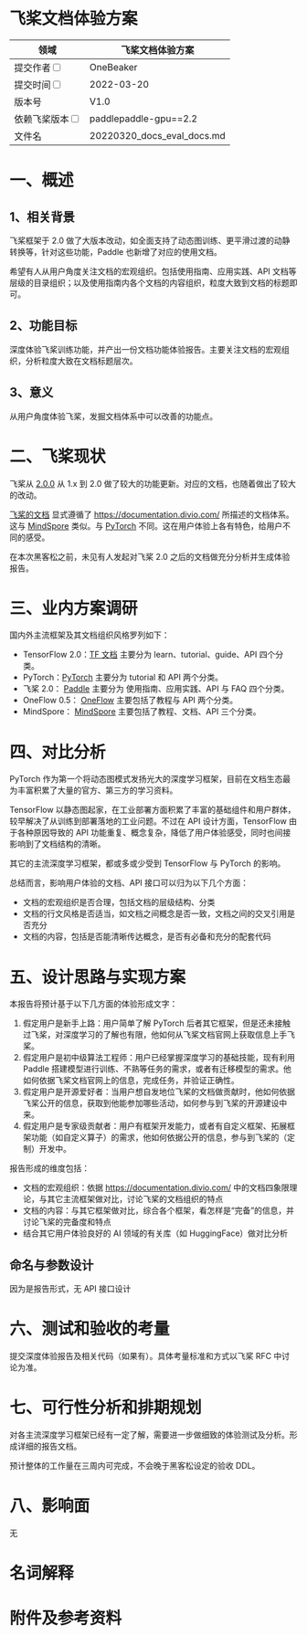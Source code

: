 # 飞桨文档体验方案

|领域 | 飞桨文档体验方案 | 
|---|---|
|提交作者<input type="checkbox" class="rowselector hidden"> | OneBeaker | 
|提交时间<input type="checkbox" class="rowselector hidden"> | 2022-03-20 | 
|版本号 | V1.0 | 
|依赖飞桨版本<input type="checkbox" class="rowselector hidden"> | paddlepaddle-gpu==2.2 | 
|文件名 | 20220320_docs_eval_docs.md<br> | 


# 一、概述
## 1、相关背景

飞桨框架于 2.0 做了大版本改动，如全面支持了动态图训练、更平滑过渡的动静转换等，针对这些功能，Paddle 也新增了对应的使用文档。

希望有人从用户角度关注文档的宏观组织。包括使用指南、应用实践、API 文档等层级的目录组织；以及使用指南内各个文档的内容组织，粒度大致到文档的标题即可。

## 2、功能目标

深度体验飞桨训练功能，并产出一份文档功能体验报告。主要关注文档的宏观组织，分析粒度大致在文档标题层次。

## 3、意义

从用户角度体验飞桨，发掘文档体系中可以改善的功能点。

# 二、飞桨现状

飞桨从 [2.0.0](https://github.com/PaddlePaddle/Paddle/releases/tag/v2.0.0) 从 1.x 到 2.0 做了较大的功能更新。对应的文档，也随着做出了较大的改动。

[飞桨的文档](https://www.paddlepaddle.org.cn/documentation/docs/zh/guides/index_cn.html) 显式遵循了 https://documentation.divio.com/ 所描述的文档体系。这与 [MindSpore](https://www.mindspore.cn/) 类似。与 [PyTorch](https://pytorch.org/docs/stable/index.html) 不同。这在用户体验上各有特色，给用户不同的感受。

在本次黑客松之前，未见有人发起对飞桨 2.0 之后的文档做充分分析并生成体验报告。

# 三、业内方案调研

国内外主流框架及其文档组织风格罗列如下：

- TensorFlow 2.0：[TF 文档](https://www.tensorflow.org/overview) 主要分为 learn、tutorial、guide、API 四个分类。
- PyTorch：[PyTorch](https://pytorch.org/docs/stable/index.html) 主要分为 tutorial 和 API 两个分类。
- 飞桨 2.0： [Paddle](https://www.paddlepaddle.org.cn/documentation/docs/zh/guides/index_cn.html) 主要分为 使用指南、应用实践、API 与 FAQ 四个分类。
- OneFlow 0.5： [OneFlow](https://docs.oneflow.org) 主要包括了教程与 API 两个分类。
- MindSpore： [MindSpore](https://www.mindspore.cn/lite) 主要包括了教程、文档、API 三个分类。


# 四、对比分析

PyTorch 作为第一个将动态图模式发扬光大的深度学习框架，目前在文档生态最为丰富积累了大量的官方、第三方的学习资料。

TensorFlow 以静态图起家，在工业部署方面积累了丰富的基础组件和用户群体，较早解决了从训练到部署落地的工业问题。不过在 API 设计方面，TensorFlow 由于各种原因导致的 API 功能重复、概念复杂，降低了用户体验感受，同时也间接影响到了文档结构的清晰。

其它的主流深度学习框架，都或多或少受到 TensorFlow 与 PyTorch 的影响。

总结而言，影响用户体验的文档、API 接口可以归为以下几个方面：

- 文档的宏观组织是否合理，包括文档的层级结构、分类
- 文档的行文风格是否适当，如文档之间概念是否一致，文档之间的交叉引用是否充分
- 文档的内容，包括是否能清晰传达概念，是否有必备和充分的配套代码


# 五、设计思路与实现方案

本报告将预计基于以下几方面的体验形成文字：

1. 假定用户是新手上路：用户简单了解 PyTorch 后者其它框架，但是还未接触过飞桨，对深度学习的了解也有限，他如何从飞桨文档官网上获取信息上手飞桨。
2. 假定用户是初中级算法工程师：用户已经掌握深度学习的基础技能，现有利用 Paddle 搭建模型进行训练、不熟等任务的需求，或者有迁移模型的需求。他如何依据飞桨文档官网上的信息，完成任务，并验证正确性。
3. 假定用户是开源爱好者：当用户想自发地位飞桨的文档做贡献时，他如何依据飞桨公开的信息，获取到他能参加哪些活动，如何参与到飞桨的开源建设中来。
4. 假定用户是专家级贡献者：用户有框架开发能力，或者有自定义框架、拓展框架功能（如自定义算子）的需求，他如何依据公开的信息，参与到飞桨的（定制）开发中。

报告形成的维度包括：

- 文档的宏观组织：依据 https://documentation.divio.com/ 中的文档四象限理论，与其它主流框架做对比，讨论飞桨的文档组织的特点
- 文档的内容：与其它框架做对比，综合各个框架，看怎样是“完备”的信息，并讨论飞桨的完备度和特点
- 结合其它用户体验良好的 AI 领域的有关库（如 HuggingFace）做对比分析


## 命名与参数设计

因为是报告形式，无 API 接口设计


# 六、测试和验收的考量

提交深度体验报告及相关代码（如果有）。具体考量标准和方式以飞桨 RFC 中讨论为准。

# 七、可行性分析和排期规划

对各主流深度学习框架已经有一定了解，需要进一步做细致的体验测试及分析。形成详细的报告文档。

预计整体的工作量在三周内可完成，不会晚于黑客松设定的验收 DDL。


# 八、影响面

无

# 名词解释

# 附件及参考资料
